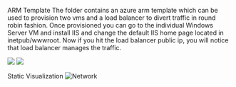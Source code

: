 ARM Template
The folder contains an azure arm template which can be used to provision two vms and a load balancer to divert traffic in round robin fashion.
Once provisioned you can go to the individual Windows Server VM and install IIS and change the default IIS home page located in inetpub/wwwroot.
Now if you hit the load balancer public ip, you will notice that load balancer manages the traffic.

<a href="https://azuredeploy.net/" target="_blank"><img src="http://azuredeploy.net/deploybutton.png"/></a>
<a href="http://armviz.io/#/?load=https%3A%2F%2Fraw.githubusercontent.com%2Farghya-chowdhury%2FAzureSamples%2Fblob%2Fmaster%2FARMVMTemplate%2Fazuredeploy.json" target="_blank">
    <img src="http://armviz.io/visualizebutton.png"/>
</a>

Static Visualization
![Network](https://github.com/arghya-chowdhury/AzureSamples/blob/01.AzureResourceManagerVirtualMachines/ARMVMTemplate/Network.png)


